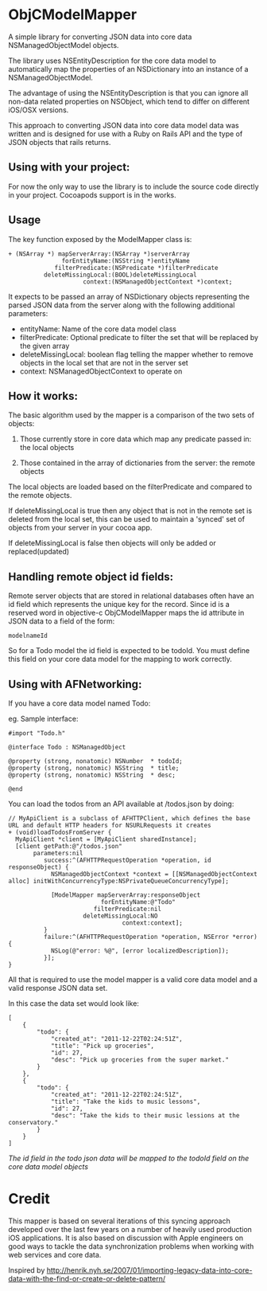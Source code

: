 # ObjCModelMapper

A simple library for converting JSON data into core data NSManagedObjectModel objects.

The library uses NSEntityDescription for the core data model to automatically map the properties of an NSDictionary into an instance of a NSManagedObjectModel.

The advantage of using the NSEntityDescription is that you can ignore all non-data related properties on NSObject, which tend to differ on different iOS/OSX versions.

This approach to converting JSON data into core data model data was written and is designed for use with a Ruby on Rails API and the type of JSON objects that rails returns.

## Using with your project:

For now the only way to use the library is to include the source code directly in your project.  Cocoapods support is in the works.

## Usage

The key function exposed by the ModelMapper class is:

    + (NSArray *) mapServerArray:(NSArray *)serverArray
                   forEntityName:(NSString *)entityName
                 filterPredicate:(NSPredicate *)filterPredicate
              deleteMissingLocal:(BOOL)deleteMissingLocal
                         context:(NSManagedObjectContext *)context;

It expects to be passed an array of NSDictionary objects representing the parsed JSON data from the server along with the following additional parameters:

* entityName: Name of the core data model class
* filterPredicate: Optional predicate to filter the set that will be replaced by the given array
* deleteMissingLocal: boolean flag telling the mapper whether to remove objects in the local set that are not in the server set
* context: NSManagedObjectContext to operate on

## How it works:

The basic algorithm used by the mapper is a comparison of the two sets of objects: 

1) Those currently store in core data which map any predicate passed in: the local objects

2) Those contained in the array of dictionaries from the server: the remote objects

The local objects are loaded based on the filterPredicate and compared to the remote objects.

If deleteMissingLocal is true then any object that is not in the remote set is deleted from the local set, this can be used to maintain a 'synced' set of objects from your server in your cocoa app.

If deleteMissingLocal is false then objects will only be added or replaced(updated)

## Handling remote object id fields:

Remote server objects that are stored in relational databases often have an id field which represents the unique key for the record.  Since id is a reserved word in objective-c ObjCModelMapper maps the id attribute in JSON data to a field of the form:

    modelnameId

So for a Todo model the id field is expected to be todoId.  You must define this field on your core data model for the mapping to work correctly. 

## Using with AFNetworking:

If you have a core data model named Todo:

eg. Sample interface:

    #import "Todo.h"

    @interface Todo : NSManagedObject

    @property (strong, nonatomic) NSNumber  * todoId;
    @property (strong, nonatomic) NSString  * title;
    @property (strong, nonatomic) NSString  * desc;

    @end

You can load the todos from an API available at /todos.json by doing:

    // MyApiClient is a subclass of AFHTTPClient, which defines the base URL and default HTTP headers for NSURLRequests it creates
    + (void)loadTodosFromServer {
      MyApiClient *client = [MyApiClient sharedInstance];      
      [client getPath:@"/todos.json"
           parameters:nil
              success:^(AFHTTPRequestOperation *operation, id responseObject) {
                NSManagedObjectContext *context = [[NSManagedObjectContext alloc] initWithConcurrencyType:NSPrivateQueueConcurrencyType];                
                
                [ModelMapper mapServerArray:responseObject 
                              forEntityName:@"Todo" 
                            filterPredicate:nil 
                         deleteMissingLocal:NO 
                                    context:context];                                
              }
              failure:^(AFHTTPRequestOperation *operation, NSError *error) {
                NSLog(@"error: %@", [error localizedDescription]);                                
              }];
    }

All that is required to use the model mapper is a valid core data model and a valid response JSON data set.

In this case the data set would look like:

    [
        {
            "todo": {
                "created_at": "2011-12-22T02:24:51Z",
                "title": "Pick up groceries",
                "id": 27,
                "desc": "Pick up groceries from the super market."                
            }
        },
        {
            "todo": {
                "created_at": "2011-12-22T02:24:51Z",
                "title": "Take the kids to music lessons",
                "id": 27,
                "desc": "Take the kids to their music lessions at the conservatory."
            }
        }
    ]

_The id field in the todo json data will be mapped to the todoId field on the core data model objects_

# Credit

This mapper is based on several iterations of this syncing approach developed over the last few years on a number of heavily used production iOS applications.  It is also based on discussion with Apple engineers on good ways to tackle the data synchronization problems when working with web services and core data.

Inspired by http://henrik.nyh.se/2007/01/importing-legacy-data-into-core-data-with-the-find-or-create-or-delete-pattern/

